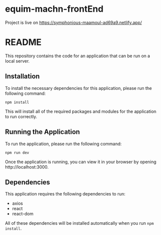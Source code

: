 # equim-machn-frontEnd

Project is live on https://symphonious-maamoul-ad69a9.netlify.app/


# README

This repository contains the code for an application that can be run on a local server. 

## Installation

To install the necessary dependencies for this application, please run the following command:

```
npm install
```

This will install all of the required packages and modules for the application to run correctly.

## Running the Application

To run the application, please run the following command:

```
npm run dev
```

Once the application is running, you can view it in your browser by opening http://localhost:3000. 

## Dependencies

This application requires the following dependencies to run:

- axios
- react
- react-dom

All of these dependencies will be installed automatically when you run `npm install`.
